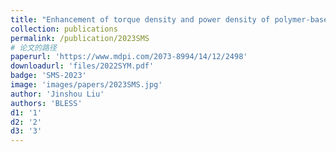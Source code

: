 ```yaml
---
title: "Enhancement of torque density and power density of polymer-based ultrasonic motors via flexible usage of anisotropy in elastic property"
collection: publications
permalink: /publication/2023SMS
# 论文的路径
paperurl: 'https://www.mdpi.com/2073-8994/14/12/2498'
downloadurl: 'files/2022SYM.pdf'
badge: 'SMS-2023'
image: 'images/papers/2023SMS.jpg'
author: 'Jinshou Liu'
authors: 'BLESS'
d1: '1'
d2: '2'
d3: '3'
---
```


<!-- 这里写摘要 -->
